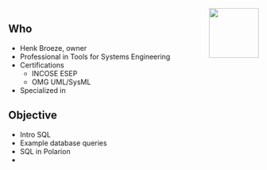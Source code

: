 <img style="float:right;" width=100 src="https://www.ptse.nl/ptse-logo.png" align="right">

## Who

 - Henk Broeze, owner
 - Professional in Tools for Systems Engineering
 - Certifications
   - INCOSE ESEP
   - OMG UML/SysML
  - Specialized in 


## Objective
 - Intro SQL
 - Example database queries
 - SQL in Polarion
 - 

<!--stackedit_data:
eyJoaXN0b3J5IjpbNDIyODAxNzkyXX0=
-->